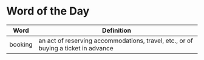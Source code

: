# Word of the Day

|Word|Definition|
|---|---|
|booking|an act of reserving accommodations, travel, etc., or of buying a ticket in advance|